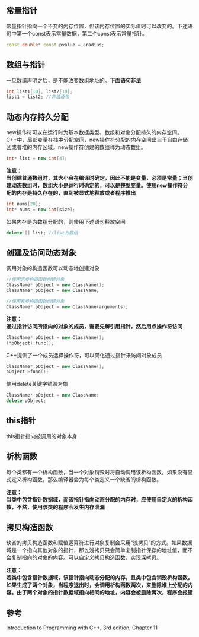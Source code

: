 
## 常量指针  

常量指针指向一个不变的内存位置，但该内存位置的实际值时可以改变的。下述语句中第一个const表示常量数据，第二个const表示常量指针。  

```c++
const double* const pvalue = &radius;
```

## 数组与指针  

一旦数组声明之后，是不能改变数组地址的。**下面语句非法**  

```c++
int list1[10], list2[10];
list1 = list2; //非法语句
```

## 动态内存持久分配  

new操作符可以在运行时为基本数据类型、数组和对象分配持久的内存空间。C++中，局部变量在栈中分配空间，new操作符分配的内存空间出自于自由存储区或者堆的内存区域。new操作符创建的数组称为动态数组。  

```c++
int* list = new int[4];
```

**注意：**  
**当创建普通数组时，其大小会在编译时确定，因此不能是变量，必须是常量；当创建动态数组时，数组大小是运行时确定的，可以是整型变量。使用new操作符分配的内存是持久存在的，直到被显式地释放或者程序推出**  

```c++
int nums[20];
int* nums = new int[size];
```

如果内存是为数组分配的，则使用下述语句释放空间  

```C++
delete [] list; //list为数组
```

## 创建及访问动态对象  

调用对象的构造函数可以动态地创建对象  

```c++
//使用无参构造函数创建对象
ClassName* pObject = new ClassName();
ClassName* pObject = new ClassName;

//使用有参构造函数创建对象
ClassName* pObject = new ClassName(arguments);
```

**注意：**  
**通过指针访问所指向的对象的成员，需要先解引用指针，然后用点操作符访问**  

```c++
ClassName* pObject = new ClassName();
(*pObject).func();
```

C++提供了一个成员选择操作符，可以简化通过指针来访问对象成员  

```c++
ClassName* pObject = new ClassName();
pObject->func();
```

使用delete关键字销毁对象  

```c++
ClassName* pObject = new ClassName;
delete pObject;
```

## this指针  

this指针指向被调用的对象本身  

## 析构函数  

每个类都有一个析构函数，当一个对象销毁时将自动调用该析构函数。如果没有显式定义析构函数，那么编译器会为每个类定义一个缺省的析构函数。  

**注意：**  
**当类中包含指针数据域，而该指针指向动态分配的内存时，应使用自定义的析构函数，不然，使用该类的程序会发生内存泄漏**  

## 拷贝构造函数  

缺省的拷贝构造函数和赋值运算符进行对象复制会采用“浅拷贝”的方式。如果数据域是一个指向其他对象的指针，那么浅拷贝只会简单复制指针保存的地址值，而不会复制指向的对象的内容。可以自定义拷贝构造函数，实现深拷贝。

**注意：**  
**若类中包含指针数据域，该指针指向动态分配的内存，且类中包含销毁析构函数。如果生成了两个对象，当程序退出时，会调用析构函数两次，来删除堆上分配的内容。由于两个对象的指针数据域指向相同的地址，内容会被删除两次，程序会报错**  

## 参考  

Introduction to Programming with C++, 3rd edition, Chapter 11  

